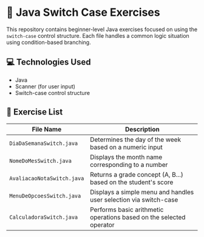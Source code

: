 # 🔄 Java Switch Case Exercises

This repository contains beginner-level Java exercises focused on using the `switch-case` control structure. Each file handles a common logic situation using condition-based branching.

## 💻 Technologies Used

- Java
- Scanner (for user input)
- Switch-case control structure


## 📁 Exercise List

| File Name                    | Description                                                              |
|-----------------------------|--------------------------------------------------------------------------|
| `DiaDaSemanaSwitch.java`    | Determines the day of the week based on a numeric input                  |
| `NomeDoMesSwitch.java`      | Displays the month name corresponding to a number                       |
| `AvaliacaoNotaSwitch.java`  | Returns a grade concept (A, B...) based on the student's score           |
| `MenuDeOpcoesSwitch.java`   | Displays a simple menu and handles user selection via switch-case        |
| `CalculadoraSwitch.java`    | Performs basic arithmetic operations based on the selected operator      |


